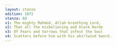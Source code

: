 ```yaml
---
layout: stanza
edition: 1872
stanza: 60
v1: The mighty Mahmúd, Allah-breathing Lord,
v2: That all the misbelieving and black Horde
v3: Of Fears and Sorrows that infest the Soul
v4: Scatters before him with his whirlwind Sword.
---
```

